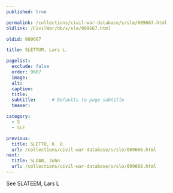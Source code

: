 ```yaml
---
published: true

permalink: /collections/civil-war-database/s/sle/009667.html
oldlink: /CivilWar/db/s/sle/009667.html

oldid: 009667

title: SLETTUM, Lars L.

pagelist:
  exclude: false
  order: 9667
  image: 
  alt:
  caption:
  title:
  subtitle:      # Defaults to page subtitle
  teaser:

category: 
  - S 
  - SLE

previous:
  title: SLETTO, K. O.
  url: /collections/civil-war-database/s/sle/009666.html  
next:
  title: SLOAN, John
  url: /collections/civil-war-database/s/slo/009668.html   
---
```

See SLATEEM, Lars L